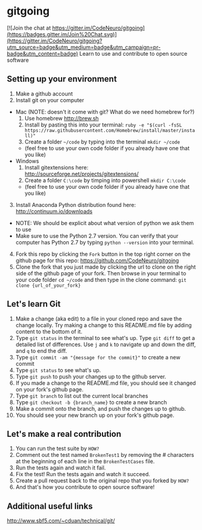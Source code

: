 # gitgoing

[![Join the chat at https://gitter.im/CodeNeuro/gitgoing](https://badges.gitter.im/Join%20Chat.svg)](https://gitter.im/CodeNeuro/gitgoing?utm_source=badge&utm_medium=badge&utm_campaign=pr-badge&utm_content=badge)
Learn to use and contribute to open source software

## Setting up your environment
1. Make a github account
2. Install git on your computer
  * Mac (NOTE: doesn't it come with git? What do we need homebrew for?)
    1. Use homebrew http://brew.sh
    2. Install by pasting this into your terminal: `ruby -e "$(curl -fsSL https://raw.githubusercontent.com/Homebrew/install/master/install)"`
    3. Create a folder `~/code` by typing into the terminal `mkdir ~/code`
      * (feel free to use your own code folder if you already have one that you like)
  * Windows
    1. Install gitextensions here: http://sourceforge.net/projects/gitextensions/
    2. Create a folder `C:\code` by timping into powershell `mkdir C:\code`
      * (feel free to use your own code folder if you already have one that you like)
3. Install Anaconda Python distribution found here: http://continuum.io/downloads
  * NOTE: We should be explicit about what version of python we ask them to use
  * Make sure to use the Python 2.7 version. You can verify that your computer has Python 2.7 by typing `python --version` into your terminal.
4. Fork this repo by clicking the `Fork` button in the top right corner on the github page for this repo: https://github.com/CodeNeuro/gitgoing
5. Clone the fork that you just made by clicking the url to clone on the right side of the github page of your fork. Then browse in your terminal to your code folder `cd ~/code` and then type in the clone command: `git clone {url_of_your_fork}`

## Let's learn Git
1. Make a change (aka edit) to a file in your cloned repo and save the change locally. Try making a change to this README.md file by adding content to the bottom of it.
2. Type `git status` in the terminal to see what's up. Type `git diff` to get a detailed list of differences. Use `j` and `k` to navigate up and down the diff, and `q` to end the diff.
3. Type `git commit -am "{message for the commit}"` to create a new commit
4. Type `git status` to see what's up.
5. Type `git push` to push your changes up to the github server.
6. If you made a change to the README.md file, you should see it changed on your fork's github page.
7. Type `git branch` to list out the current local branches
8. Type `git checkout -b {branch_name}` to create a new branch
9. Make a commit onto the branch, and push the changes up to github.
10. You should see your new branch up on your fork's github page.

## Let's make a real contribution
1. You can run the test suite by `HOW?`
2. Comment out the test named `BrokenTest1` by removing the # characters at the beginning of each line in the `BrokenTestCases` file.
3. Run the tests again and watch it fail.
4. Fix the test! Run the tests again and watch it succeed.
5. Create a pull request back to the original repo that you forked by `HOW?`
6. And that's how you contribute to open source software!

## Additional useful links
http://www.sbf5.com/~cduan/technical/git/
